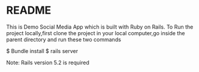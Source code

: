 # README

This is Demo Social Media App which is built with Ruby on Rails.
To Run the project locally,first clone the project in your local
computer,go inside the parent directory and run these two commands

$ Bundle install
$ rails server

Note: Rails version 5.2 is required
